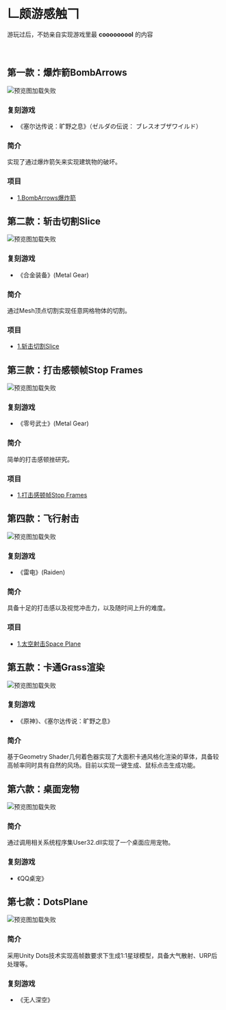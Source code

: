 # 𠃊颇游感触𠃍
游玩过后，不妨亲自实现游戏里最 **cooooooool** 的内容<br><br><br>

第一款：爆炸箭BombArrows
-------------------------
![预览图加载失败](https://github.com/linhgf/GameLive/blob/main/Previews/BombArrow.gif)  
### 复刻游戏
* 《塞尔达传说：旷野之息》（ゼルダの伝说： ブレスオブザワイルド）
### 简介
实现了通过爆炸箭矢来实现建筑物的破坏。
### 项目
* [1.BombArrows爆炸箭](https://github.com/linhgf/GameLive/tree/main/BombArrows "")

第二款：斩击切割Slice
-------------------------
![预览图加载失败](https://github.com/linhgf/GameLive/blob/main/Previews/MentalGear2.gif)
### 复刻游戏
* 《合金装备》(Metal Gear)
### 简介
通过Mesh顶点切割实现任意网格物体的切割。
### 项目
* [1.斩击切割Slice](https://github.com/linhgf/GameLive/tree/main/Metal%20Gear%20Rising's%20Blade%20Mode "")

第三款：打击感顿帧Stop Frames
-------------------------
![预览图加载失败](https://github.com/linhgf/GameLive/blob/main/Previews/2DCombat.gif)
### 复刻游戏
* 《零号武士》(Metal Gear)
### 简介
简单的打击感顿挫研究。
### 项目
* [1.打击感顿帧Stop Frames](https://github.com/linhgf/GameLive/tree/main/2DCombat "")

第四款：飞行射击
-------------------------
![预览图加载失败](https://github.com/linhgf/Space-Plane/blob/main/Preview/spcae_plane_1.gif)
### 复刻游戏
* 《雷电》(Raiden)
### 简介
具备十足的打击感以及视觉冲击力，以及随时间上升的难度。
### 项目
* [1.太空射击Space Plane](https://github.com/linhgf/Space-Plane "")

第五款：卡通Grass渲染
-------------------------
![预览图加载失败](https://github.com/linhgf/GameLive/blob/main/Previews/Grass.png)
### 复刻游戏
* 《原神》、《塞尔达传说：旷野之息》
### 简介
基于Geometry Shader几何着色器实现了大面积卡通风格化渲染的草体，具备较高帧率同时具有自然的风场。目前以实现一键生成、鼠标点击生成功能。

第六款：桌面宠物
-------------------------
![预览图加载失败](https://github.com/linhgf/GameLive/blob/main/Previews/TablePet.gif)
### 简介
通过调用相关系统程序集User32.dll实现了一个桌面应用宠物。
### 复刻游戏
* 《QQ桌宠》

第七款：DotsPlane
-------------------------
![预览图加载失败](https://github.com/linhgf/GameLive/blob/main/Previews/DotsPlane.jpg)
### 简介
采用Unity Dots技术实现高帧数要求下生成1:1星球模型，具备大气散射、URP后处理等。
### 复刻游戏
* 《无人深空》